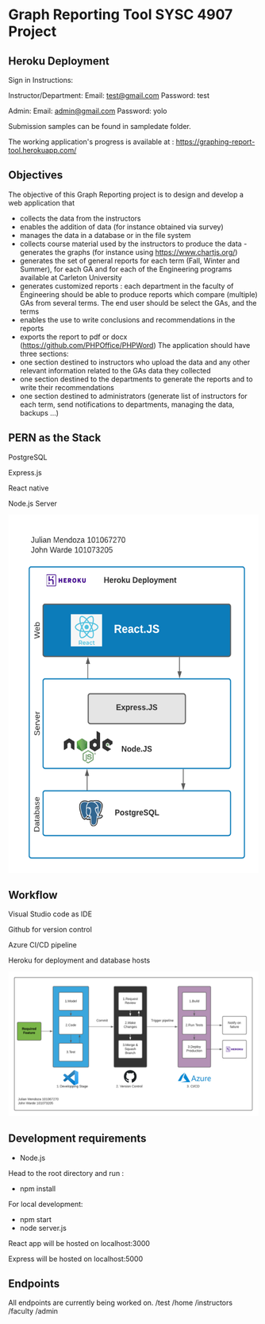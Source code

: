 # Graph Reporting Tool SYSC 4907 Project

## Heroku Deployment

Sign in Instructions:

Instructor/Department:
Email: test@gmail.com
Password: test

Admin:
Email: admin@gmail.com
Password: yolo

Submission samples can be found in sampledate folder. 

The working application's progress is available at : https://graphing-report-tool.herokuapp.com/


## Objectives

The objective of this Graph Reporting project is to design and develop a web application that 
- collects the data from the instructors 
- enables the addition of data (for instance obtained via survey) 
- manages the data in a database or in the file system 
- collects course material used by the instructors to produce the data - generates the graphs (for instance using https://www.chartjs.org/) 
- generates the set of general reports for each term (Fall, Winter and Summer), for each GA and for each of the Engineering programs available at Carleton University 
- generates customized reports : each department in the faculty of Engineering should be able to produce reports which compare (multiple) GAs from several terms. The end user should be select the GAs, and the terms 
- enables the use to write conclusions and recommendations in the reports 
- exports the report to pdf or docx (https://github.com/PHPOffice/PHPWord) 
The application should have three sections: 
- one section destined to instructors who upload the data and any other relevant information related to the GAs data they collected 
- one section destined to the departments to generate the reports and to write their recommendations 
- one section destined to administrators (generate list of instructors for each term, send notifications to departments, managing the data, backups ...)

## PERN as the Stack

PostgreSQL

Express.js

React native

Node.js Server



<img src="/images/PERN_webstack.png" width="540" height="720">

## Workflow

Visual Studio code as IDE

Github for version control

Azure CI/CD pipeline

Heroku for deployment and database hosts

![webstack image](/images/Workflow.png)

## Development requirements

- Node.js

Head to the root directory and run :

- npm install

For local development:
- npm start
- node server.js

React app will be hosted on localhost:3000

Express will be hosted on localhost:5000


## Endpoints
All endpoints are currently being worked on.
/test 
/home
/instructors
/faculty
/admin
